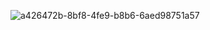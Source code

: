 
![a426472b-8bf8-4fe9-b8b6-6aed98751a57](https://github.com/user-attachments/assets/18686c16-483d-4eeb-b6b2-10fe13a92d72)
